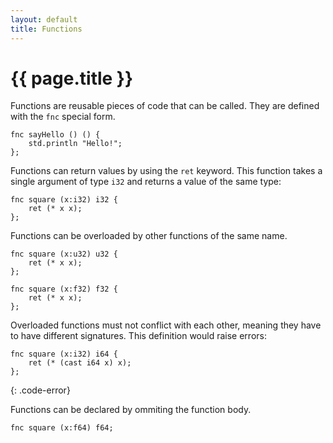 ```yaml
---
layout: default
title: Functions
---
```

# {{ page.title }}

Functions are reusable pieces of code that can be called. They are defined with the `fnc` special form.

```
fnc sayHello () () {
    std.println "Hello!";
};
```

Functions can return values by using the `ret` keyword. This function takes a single argument of type `i32` and returns a value of the same type:

```
fnc square (x:i32) i32 {
    ret (* x x);
};
```

Functions can be overloaded by other functions of the same name.

```
fnc square (x:u32) u32 {
    ret (* x x);
};

fnc square (x:f32) f32 {
    ret (* x x);
};
```

Overloaded functions must not conflict with each other, meaning they have to have different signatures. This definition would raise errors:

```
fnc square (x:i32) i64 {
    ret (* (cast i64 x) x);
};
```
{: .code-error}

Functions can be declared by ommiting the function body.

```
fnc square (x:f64) f64;
```